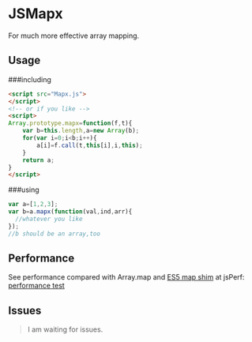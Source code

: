 JSMapx
======

For much more effective array mapping.

Usage
-----
###including
```html
<script src="Mapx.js">
</script>
<!-- or if you like -->
<script>
Array.prototype.mapx=function(f,t){
	var b=this.length,a=new Array(b);
	for(var i=0;i<b;i++){
		a[i]=f.call(t,this[i],i,this);
	}
	return a;
}
</script>
```
###using
```javascript
var a=[1,2,3];
var b=a.mapx(function(val,ind,arr){
  //whatever you like
});
//b should be an array,too
```
Performance
-----------
See performance compared with Array.map and [ES5 map shim](https://github.com/jleonard/ecma5-map-shim "github addr") at
jsPerf: [performance test](http://jsperf.com/custom-map-vs-original-map "test")

Issues
------
> I am waiting for issues.
